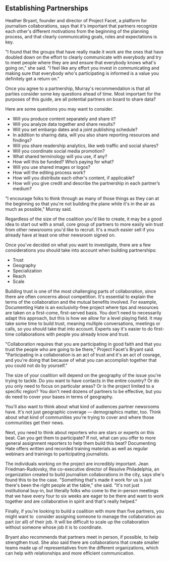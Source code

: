 ## Establishing Partnerships

Heather Bryant, founder and director of Project Facet, a platform for journalism collaborations, says that it's important that partners recognize each other's different motivations from the beginning of the planning process, and that clearly communicating goals, roles and expectations is key.

"I found that the groups that have really made it work are the ones that have doubled down on the effort to clearly communicate with everybody and try to meet people where they are and ensure that everybody knows what's going on," she said. "I feel like any effort you invest in communicating and making sure that everybody who's participating is informed is a value you definitely get a return on."

Once you agree to a partnership, Murray's recommendation is that all parties consider some key questions ahead of time. Most important for the purposes of this guide, are all potential partners on board to share data? 

Here are some questions you may want to consider.

- Will you produce content separately and share it?  
- Will you analyze data together and share results? 
- Will you set embargo dates and a joint publishing schedule? 
- In addition to sharing data, will you also share reporting resources and findings?  
- Will you share readership analytics, like web traffic and social shares? 
- Will you coordinate social media promotion? 
- What shared terminology will you use, if any? 
- How will this be funded? Who’s paying for what? 
- Will you use shared images or logos? 
- How will the editing process work? 
- How will you distribute each other's content, if applicable? 
- How will you give credit and describe the partnership in each partner’s medium? 
  
"I encourage folks to think through as many of those things as they can at the beginning so that you're not building the plane while it's in the air as much as possible," Murray said.

Regardless of the size of the coalition you'd like to create, it may be a good idea to start out with a small, core group of partners to more easily win trust from other newsrooms you'd like to recruit. It's a much easier sell if you already have at least one other newsroom signed on.

Once you've decided on what you want to investigate, there are a few considerations you should take into account when building partnerships:

- Trust 
- Geography 
- Specialization 
- Reach 
- Scale 
  
Building trust is one of the most challenging parts of collaboration, since there are often concerns about competition. It's essential to explain the terms of the collaboration and the mutual benefits involved. For example, Documenting Hate is an exclusivity-free project where tips and resources are taken on a first-come, first-served basis. You don't need to necessarily adapt this approach, but this is how we allow for a level playing field. It may take some time to build trust, meaning multiple conversations, meetings or calls, so you should take that into account. Experts say it's easier to do first-time collaborations with people you already know and trust.

"Collaboration requires that you are participating in good faith and that you trust the people who are going to be there," Project Facet's Bryant said. "Participating in a collaboration is an act of trust and it's an act of courage, and you're doing that because of what you can accomplish together that you could not do by yourself."

The size of your coalition will depend on the geography of the issue you're trying to tackle. Do you want to have contacts in the entire country? Or do you only need to focus on particular areas? Or is the project limited to a specific region? You don't need dozens of partners to be effective, but you do need to cover your bases in terms of geography.

You'll also want to think about what kind of audiences partner newsrooms have. It's not just geographic coverage — demographics matter, too. Think about what kind of communities you're trying to cover and where those communities get their news.

Next, you need to think about reporters who are stars or experts on this beat. Can you get them to participate? If not, what can you offer to more general assignment reporters to help them build this beat? Documenting Hate offers written and recorded training materials as well as regular webinars and trainings to participating journalists.

The individuals working on the project are incredibly important. Jean Friedman-Rudovsky, the co-executive director of Resolve Philadelphia, an organization created to build journalism collaborations in the city, says she's found this to be the case. "Something that's made it work for us is just there's been the right people at the table," she said. "It's not just institutional buy-in, but literally folks who come to the in-person meetings that we have every four to six weeks are eager to be there and want to work together and are collaborative in spirit and that's really helped."

Finally, if you're looking to build a coalition with more than five partners, you might want to  consider assigning someone to manage the collaboration as part (or all) of their job. It will be difficult to scale up the collaboration without someone whose job it is to coordinate.

Bryant also recommends that partners meet in person, if possible, to help strengthen trust. She also said there are collaborations that create smaller teams made up of representatives from the different organizations, which can help with relationships and more efficient communication.
